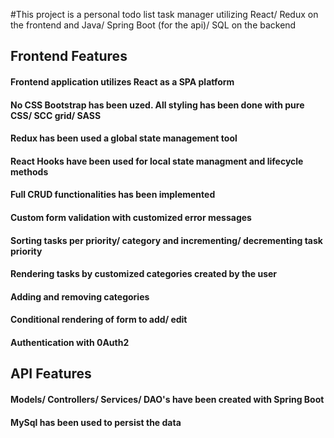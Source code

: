 #This project is a personal todo list task manager utilizing React/ Redux on the frontend and Java/ Spring Boot (for the api)/ SQL on the backend

## Frontend Features

#### Frontend application utilizes React as a SPA platform

#### No CSS Bootstrap has been uzed. All styling has been done with pure CSS/ SCC grid/ SASS

#### Redux has been used a global state management tool

#### React Hooks have been used for local state managment and lifecycle methods

#### Full CRUD functionalities has been implemented

#### Custom form validation with customized error messages

#### Sorting tasks per priority/ category and incrementing/ decrementing task priority

#### Rendering tasks by customized categories created by the user

#### Adding and removing categories

#### Conditional rendering of form to add/ edit

#### Authentication with 0Auth2



## API Features

#### Models/ Controllers/ Services/ DAO's have been created with Spring Boot

#### MySql has been used to persist the data
